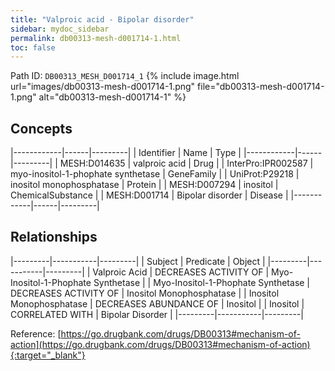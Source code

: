 ```yaml
---
title: "Valproic acid - Bipolar disorder"
sidebar: mydoc_sidebar
permalink: db00313-mesh-d001714-1.html
toc: false 
---
```



Path ID: `DB00313_MESH_D001714_1`
{% include image.html url="images/db00313-mesh-d001714-1.png" file="db00313-mesh-d001714-1.png" alt="db00313-mesh-d001714-1" %}

## Concepts

|------------|------|---------|
| Identifier | Name | Type    |
|------------|------|---------|
| MESH:D014635 | valproic acid | Drug |
| InterPro:IPR002587 | myo-inositol-1-phophate synthetase | GeneFamily |
| UniProt:P29218 | inositol monophosphatase | Protein |
| MESH:D007294 | inositol | ChemicalSubstance |
| MESH:D001714 | Bipolar disorder | Disease |
|------------|------|---------|

## Relationships

|---------|-----------|---------|
| Subject | Predicate | Object  |
|---------|-----------|---------|
| Valproic Acid | DECREASES ACTIVITY OF | Myo-Inositol-1-Phophate Synthetase |
| Myo-Inositol-1-Phophate Synthetase | DECREASES ACTIVITY OF | Inositol Monophosphatase |
| Inositol Monophosphatase | DECREASES ABUNDANCE OF | Inositol |
| Inositol | CORRELATED WITH | Bipolar Disorder |
|---------|-----------|---------|

Reference: [https://go.drugbank.com/drugs/DB00313#mechanism-of-action](https://go.drugbank.com/drugs/DB00313#mechanism-of-action){:target="_blank"}